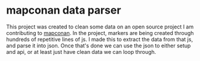 # mapconan data parser
This project was created to clean some data on an open source project I am contributing to <a href="https://github.com/Naksta/mapconan">mapconan</a>. In the project, markers are being created through hundreds of repetitive lines of js. I made this to extract the data from that js, and parse it into json. Once that's done we can use the json to either setup and api, or at least just have clean data we can loop through.